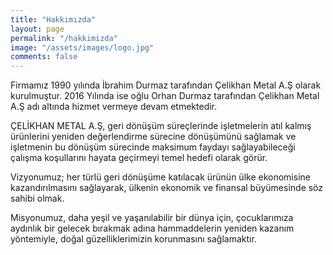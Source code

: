 ```yaml
---
title: "Hakkımızda"
layout: page
permalink: "/hakkimizda"
image: "/assets/images/logo.jpg"
comments: false
---
```

Firmamız 1990 yılında İbrahim Durmaz tarafından Çelikhan Metal A.Ş olarak kurulmuştur. 2016 Yılında ise oğlu Orhan Durmaz tarafından Çelikhan Metal A.Ş adı altında hizmet vermeye devam etmektedir.

ÇELİKHAN METAL A.Ş, geri dönüşüm süreçlerinde işletmelerin atıl kalmış ürünlerini yeniden değerlendirme sürecine dönüşümünü sağlamak ve işletmenin bu dönüşüm sürecinde maksimum faydayı sağlayabileceği çalışma koşullarını hayata geçirmeyi temel hedefi olarak görür.

Vizyonumuz; her türlü geri dönüşüme katılacak ürünün ülke ekonomisine kazandırılmasını sağlayarak, ülkenin ekonomik ve finansal büyümesinde söz sahibi olmak.

Misyonumuz, daha yeşil ve yaşanılabilir bir dünya için, çocuklarımıza aydınlık bir gelecek bırakmak adına hammaddelerin yeniden kazanım yöntemiyle, doğal güzelliklerimizin korunmasını sağlamaktır.